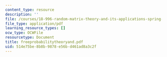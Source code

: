 ```yaml
---
content_type: resource
description: ''
file: /courses/18-996-random-matrix-theory-and-its-applications-spring-2004/514e75be8b8b9878e56bd461ad8a3c2f_freeprobabilitytheoryand.pdf
file_type: application/pdf
learning_resource_types: []
ocw_type: OCWFile
resourcetype: Document
title: freeprobabilitytheoryand.pdf
uid: 514e75be-8b8b-9878-e56b-d461ad8a3c2f
---
```

